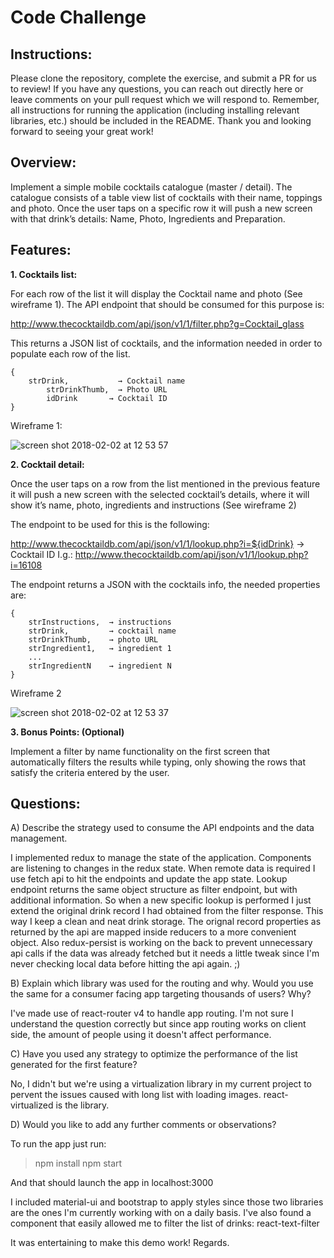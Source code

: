 # Code Challenge

## Instructions:

Please clone the repository, complete the exercise, and submit a PR for us to review! If you have any questions, you can reach out directly here or leave comments on your pull request which we will respond to. Remember, all instructions for running the application (including installing relevant libraries, etc.) should be included in the README. Thank you and looking forward to seeing your great work!

## Overview:

Implement a simple mobile cocktails catalogue (master / detail). The catalogue consists of a table view list of cocktails with their name, toppings and photo. Once the user taps on a specific row it will push a new screen with that drink’s details: Name, Photo, Ingredients and Preparation.

## Features:

**1. Cocktails list:**

For each row of the list it will display the Cocktail name and photo (See wireframe 1).
The API endpoint that should be consumed for this purpose is: 

http://www.thecocktaildb.com/api/json/v1/1/filter.php?g=Cocktail_glass

This returns a JSON list of cocktails, and the information needed in order to populate each row of the list.

```
{
 	strDrink,           → Cocktail name
     	strDrinkThumb,  → Photo URL
      	idDrink       → Cocktail ID
}
```

Wireframe 1:

![screen shot 2018-02-02 at 12 53 57](https://user-images.githubusercontent.com/263229/35742087-40b1ce26-0818-11e8-91d7-5c2ea0d4a6aa.png)




**2. Cocktail detail:**

Once the user taps on a row from the list mentioned in the previous feature it will push a new screen with the selected cocktail’s details, where it will show it’s name, photo, ingredients and instructions (See wireframe 2)

The endpoint to be used for this is the following:
 
http://www.thecocktaildb.com/api/json/v1/1/lookup.php?i=${idDrink} → Cocktail ID
I.g.: http://www.thecocktaildb.com/api/json/v1/1/lookup.php?i=16108

The endpoint returns a JSON with the cocktails info, the needed properties are:
```
{
	strInstructions,  → instructions
	strDrink,         → cocktail name
	strDrinkThumb,    → photo URL
	strIngredient1,   → ingredient 1
	...
	strIngredientN    → ingredient N
}
```

Wireframe 2

![screen shot 2018-02-02 at 12 53 37](https://user-images.githubusercontent.com/263229/35742155-63205b1c-0818-11e8-8b4b-608a46eaa718.png)
	
  
  
  
**3. Bonus Points: (Optional)**

Implement a filter by name functionality on the first screen that automatically filters the results while typing, only showing the rows that satisfy the criteria entered by the user.

## Questions:

A) Describe the strategy used to consume the API endpoints and the data management.

I implemented redux to manage the state of the application. Components are listening to changes in the redux state.
When remote data is required I use fetch api to hit the endpoints and update the app state.
Lookup endpoint returns the same object structure as filter endpoint, but with additional information.
So when a new specific lookup is performed I just extend the original drink record I had obtained from the filter response.
This way I keep a clean and neat drink storage.
The orignal record properties as returned by the api are mapped inside reducers to a more convenient object.
Also redux-persist is working on the back to prevent unnecessary api calls if the data was already fetched
but it needs a little tweak since I'm never checking local data before hitting the api again. ;)

B) Explain which library was used for the routing and why. Would you use the same for a consumer facing app targeting thousands of users? Why?

I've made use of react-router v4 to handle app routing.
I'm not sure I understand the question correctly but since app routing works on client side, the amount of people using it doesn't affect performance.

C) Have you used any strategy to optimize the performance of the list generated for the first feature?

No, I didn't but we're using a virtualization library in my current project to pervent the issues caused with long list with loading images.
react-virtualized is the library.

D) Would you like to add any further comments or observations?

To run the app just run:

> npm install
> npm start

And that should launch the app in localhost:3000

I included material-ui and bootstrap to apply styles since those two libraries are the ones I'm currently working with on a daily basis.
I've also found a component that easily allowed me to filter the list of drinks: react-text-filter

It was entertaining to make this demo work! Regards.
